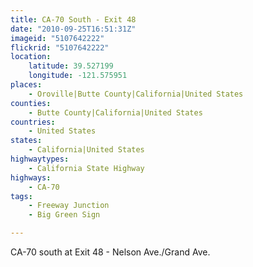 ```yaml
---
title: CA-70 South - Exit 48
date: "2010-09-25T16:51:31Z"
imageid: "5107642222"
flickrid: "5107642222"
location:
    latitude: 39.527199
    longitude: -121.575951
places:
    - Oroville|Butte County|California|United States
counties:
    - Butte County|California|United States
countries:
    - United States
states:
    - California|United States
highwaytypes:
    - California State Highway
highways:
    - CA-70
tags:
    - Freeway Junction
    - Big Green Sign

---
```

CA-70 south at Exit 48 - Nelson Ave./Grand Ave.